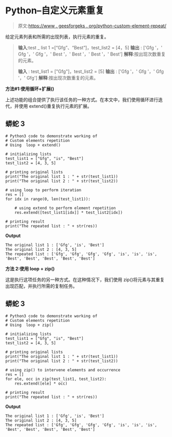 # Python–自定义元素重复

> 原文:[https://www . geesforgeks . org/python-custom-element-repeat/](https://www.geeksforgeeks.org/python-custom-element-repetition/)

给定元素列表和所需的出现列表，执行元素的重复。

> **输入**:test _ list 1 =[“Gfg”、“Best”]，test_list2 = [4，5]
> **输出** : ['Gfg '，' Gfg '，' Gfg '，' Best '，' Best '，' Best '，' Best']
> **解释**:按出现次数重复的元素。
> 
> **输入** : test_list1 = ["Gfg"]，test_list2 = [5]
> **输出** : ['Gfg '，' Gfg '，' Gfg '，' Gfg']
> **解释**:按出现次数重复的元素。

**方法#1:使用循环+扩展()**

上述功能的组合提供了执行该任务的一种方式。在本文中，我们使用循环进行迭代，并使用 extend()重复执行元素的扩展。

## 蟒蛇 3

```
# Python3 code to demonstrate working of 
# Custom elements repetition
# Using  loop + extend()

# initializing lists
test_list1 = ["Gfg", "is", "Best"]
test_list2 = [4, 3, 5]

# printing original lists
print("The original list 1 : " + str(test_list1))
print("The original list 2 : " + str(test_list2))

# using loop to perform iteration
res = []
for idx in range(0, len(test_list1)):

    # using extend to perform element repetition
    res.extend([test_list1[idx]] * test_list2[idx])

# printing result 
print("The repeated list : " + str(res))
```

**Output**

```
The original list 1 : ['Gfg', 'is', 'Best']
The original list 2 : [4, 3, 5]
The repeated list : ['Gfg', 'Gfg', 'Gfg', 'Gfg', 'is', 'is', 'is', 'Best', 'Best', 'Best', 'Best', 'Best']

```

**方法 2:使用 loop + zip()**

这是执行这项任务的另一种方式。在这种情况下，我们使用 zip()将元素与其重复出现匹配，并执行所需的复制任务。

## 蟒蛇 3

```
# Python3 code to demonstrate working of 
# Custom elements repetition
# Using  loop + zip()

# initializing lists
test_list1 = ["Gfg", "is", "Best"]
test_list2 = [4, 3, 5]

# printing original lists
print("The original list 1 : " + str(test_list1))
print("The original list 2 : " + str(test_list2))

# using zip() to intervene elements and occurrence
res = []
for ele, occ in zip(test_list1, test_list2):
    res.extend([ele] * occ)

# printing result 
print("The repeated list : " + str(res))
```

**Output**

```
The original list 1 : ['Gfg', 'is', 'Best']
The original list 2 : [4, 3, 5]
The repeated list : ['Gfg', 'Gfg', 'Gfg', 'Gfg', 'is', 'is', 'is', 'Best', 'Best', 'Best', 'Best', 'Best']

```